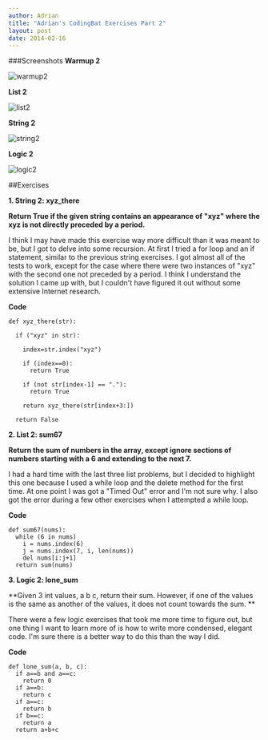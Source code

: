 ```yaml
---
author: Adrian
title: "Adrian's CodingBat Exercises Part 2"
layout: post
date: 2014-02-16
---
```


###Screenshots
**Warmup 2**

![warmup2](http://i.imgur.com/NssaZbR.png)

**List 2**

![list2](http://i.imgur.com/9oI8rK5.png)

**String 2**

![string2](http://i.imgur.com/eUG5bxZ.png)

**Logic 2**

![logic2](http://i.imgur.com/qZf7RGR.png)

##Exercises

**1. String 2: xyz_there**

**Return True if the given string contains an appearance of "xyz" where the xyz is not directly preceded by a period.**

I think I may have made this exercise way more difficult than it was meant to be, but I got to delve into some recursion. At first I tried a for loop and an if statement, similar to the previous string exercises. I got almost all of the tests to work, except for the case where there were two instances of "xyz" with the second one not preceded by a period. I think I understand the solution I came up with, but I couldn't have figured it out without some extensive Internet research.

**Code**

```
def xyz_there(str):

  if ("xyz" in str):
  
    index=str.index("xyz")
    
    if (index==0):
      return True
    
    if (not str[index-1] == "."):
      return True
    
    return xyz_there(str[index+3:])
    
  return False
```

**2. List 2: sum67**

**Return the sum of numbers in the array, except ignore sections of numbers starting with a 6 and extending to the next 7.**

I had a hard time with the last three list problems, but I decided to highlight this one because I used a while loop and the delete method for the first time. At one point I was got a "Timed Out" error and I'm not sure why. I also got the error during a few other exercises when I attempted a while loop.

**Code**

```
def sum67(nums):
  while (6 in nums)
    i = nums.index(6)
    j = nums.index(7, i, len(nums))
    del nums[i:j+1]
  return sum(nums)
```

**3. Logic 2: lone_sum**

**Given 3 int values, a b c, return their sum. However, if one of the values is the same as another of the values, it does not count towards the sum. **

There were a few logic exercises that took me more time to figure out, but one thing I want to learn more of is how to write more condensed, elegant code. I'm sure there is a better way to do this than the way I did.

**Code**
```
def lone_sum(a, b, c):
  if a==b and a==c:
    return 0
  if a==b:
    return c
  if a==c:
    return b
  if b==c:
    return a
  return a+b+c
```
